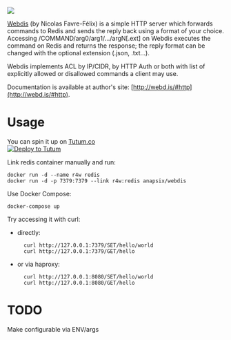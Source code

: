 
[![](https://badge.imagelayers.io/anapsix/webdis:latest.svg)](https://imagelayers.io/?images=anapsix/webdis:latest)

[Webdis](http://webd.is) (by Nicolas Favre-Félix) is a simple HTTP server which forwards commands to Redis and sends the reply back using a format of your choice. Accessing /COMMAND/arg0/arg1/.../argN[.ext] on Webdis executes the command on Redis and returns the response; the reply format can be changed with the optional extension (.json, .txt…).

Webdis implements ACL by IP/CIDR, by HTTP Auth or both with list of explicitly allowed or disallowed commands a client may use.

Documentation is available at author's site: [http://webd.is/#http](http://webd.is/#http).

# Usage

You can spin it up on [Tutum.co](http://tutum.co)  
[![Deploy to Tutum](https://s.tutum.co/deploy-to-tutum.svg)](https://dashboard.tutum.co/stack/deploy/)

Link redis container manually and run:

    docker run -d --name r4w redis
    docker run -d -p 7379:7379 --link r4w:redis anapsix/webdis

Use Docker Compose:

    docker-compose up

Try accessing it with curl:

* directly:

        curl http://127.0.0.1:7379/SET/hello/world
        curl http://127.0.0.1:7379/GET/hello

* or via haproxy:

        curl http://127.0.0.1:8080/SET/hello/world
        curl http://127.0.0.1:8080/GET/hello

# TODO
Make configurable via ENV/args
